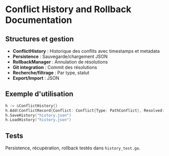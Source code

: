# Conflict History and Rollback Documentation

## Structures et gestion

- **ConflictHistory** : Historique des conflits avec timestamps et metadata
- **Persistence** : Sauvegarde/chargement JSON
- **RollbackManager** : Annulation de résolutions
- **Git integration** : Commit des résolutions
- **Recherche/filtrage** : Par type, statut
- **Export/Import** : JSON

## Exemple d'utilisation

```go
h := &ConflictHistory{}
h.Add(ConflictRecord{Conflict: Conflict{Type: PathConflict}, Resolved: true, Timestamp: time.Now()})
h.SaveHistory("history.json")
h.LoadHistory("history.json")
```

## Tests

Persistence, récupération, rollback testés dans `history_test.go`.
